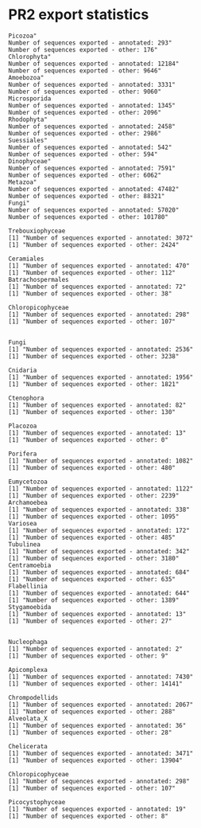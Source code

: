 # PR2 export statistics

    Picozoa"
    Number of sequences exported - annotated: 293"
    Number of sequences exported - other: 176"
    Chlorophyta"
    Number of sequences exported - annotated: 12184"
    Number of sequences exported - other: 9646"
    Amoebozoa"
    Number of sequences exported - annotated: 3331"
    Number of sequences exported - other: 9060"
    Microsporida 
    Number of sequences exported - annotated: 1345"
    Number of sequences exported - other: 2096"
    Rhodophyta"
    Number of sequences exported - annotated: 2458"
    Number of sequences exported - other: 2986"
    Suessiales"
    Number of sequences exported - annotated: 542"
    Number of sequences exported - other: 594"
    Dinophyceae"
    Number of sequences exported - annotated: 7591"
    Number of sequences exported - other: 6062"
    Metazoa"
    Number of sequences exported - annotated: 47482"
    Number of sequences exported - other: 88321"
    Fungi"
    Number of sequences exported - annotated: 57020"
    Number of sequences exported - other: 101780"

    Trebouxiophyceae 
    [1] "Number of sequences exported - annotated: 3072"
    [1] "Number of sequences exported - other: 2424"

    Ceramiales 
    [1] "Number of sequences exported - annotated: 470"
    [1] "Number of sequences exported - other: 112"
    Batrachospermales 
    [1] "Number of sequences exported - annotated: 72"
    [1] "Number of sequences exported - other: 38"

    Chloropicophyceae 
    [1] "Number of sequences exported - annotated: 298"
    [1] "Number of sequences exported - other: 107"


    Fungi 
    [1] "Number of sequences exported - annotated: 2536"
    [1] "Number of sequences exported - other: 3238"

    Cnidaria 
    [1] "Number of sequences exported - annotated: 1956"
    [1] "Number of sequences exported - other: 1821"

    Ctenophora 
    [1] "Number of sequences exported - annotated: 82"
    [1] "Number of sequences exported - other: 130"

    Placozoa 
    [1] "Number of sequences exported - annotated: 13"
    [1] "Number of sequences exported - other: 0"

    Porifera 
    [1] "Number of sequences exported - annotated: 1082"
    [1] "Number of sequences exported - other: 480"

    Eumycetozoa 
    [1] "Number of sequences exported - annotated: 1122"
    [1] "Number of sequences exported - other: 2239"
    Archamoebea 
    [1] "Number of sequences exported - annotated: 338"
    [1] "Number of sequences exported - other: 1095"
    Variosea 
    [1] "Number of sequences exported - annotated: 172"
    [1] "Number of sequences exported - other: 485"
    Tubulinea 
    [1] "Number of sequences exported - annotated: 342"
    [1] "Number of sequences exported - other: 3180"
    Centramoebia 
    [1] "Number of sequences exported - annotated: 684"
    [1] "Number of sequences exported - other: 635"
    Flabellinia 
    [1] "Number of sequences exported - annotated: 644"
    [1] "Number of sequences exported - other: 1389"
    Stygamoebida 
    [1] "Number of sequences exported - annotated: 13"
    [1] "Number of sequences exported - other: 27"


    Nucleophaga 
    [1] "Number of sequences exported - annotated: 2"
    [1] "Number of sequences exported - other: 9"

    Apicomplexa 
    [1] "Number of sequences exported - annotated: 7430"
    [1] "Number of sequences exported - other: 14141"

    Chrompodellids 
    [1] "Number of sequences exported - annotated: 2067"
    [1] "Number of sequences exported - other: 288"
    Alveolata_X 
    [1] "Number of sequences exported - annotated: 36"
    [1] "Number of sequences exported - other: 28"

    Chelicerata 
    [1] "Number of sequences exported - annotated: 3471"
    [1] "Number of sequences exported - other: 13904"

    Chloropicophyceae 
    [1] "Number of sequences exported - annotated: 298"
    [1] "Number of sequences exported - other: 107"

    Picocystophyceae 
    [1] "Number of sequences exported - annotated: 19"
    [1] "Number of sequences exported - other: 8"
